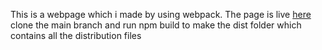This is a webpage which i made by using webpack. The page is live [here](https://rehmansohail.github.io/restaurant/)  
clone the main branch and run npm build to make the dist folder which contains all the distribution files